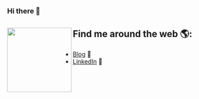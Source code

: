 ### Hi there 👋

<!--
**jacobduijzer/jacobduijzer** is a ✨ _special_ ✨ repository because its `README.md` (this file) appears on your GitHub profile.

Here are some ideas to get you started:

- 🔭 I’m currently working on ...
- 🌱 I’m currently learning ...
- 👯 I’m looking to collaborate on ...
- 🤔 I’m looking for help with ...
- 💬 Ask me about ...
- 📫 How to reach me: ...
- 😄 Pronouns: ...
- ⚡ Fun fact: ...
-->

## Find me around the web 🌎: <a href="https://blog.duijzer.com"><img align="left" width="150" height="150" src="https://avatars2.githubusercontent.com/u/1770444?s=460&u=aa9f316a85ff1bb1e93d9123040d22caac5f0667&v=4"></a>
- <a href="https://blog.duijzer.com">Blog</a> 🏓
- <a href="https://www.linkedin.com/in/jacobduijzer/">LinkedIn</a> 💼
